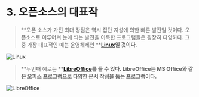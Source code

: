 # 3. 오픈소스의 대표작

> **오픈 소스가 가진 최대 장점은 역시 집단 지성에 의한 빠른 발전일 것이다. 오픈소스로 이루어져 눈에 띄는 발전을 이룩한 프로그램들은 굉장히 다양하다. 그 중 가장 대표적인 예는 운영체제인 **[**Linux**](c624-d508-c18c-c2a4-b97c-c0ac-c6a9-d55c-ac83/b9ac-b205-c2a4.md)**일 것이다.**

![Linux](http://cfile8.uf.tistory.com/image/25040341580497B733A368)

> **두번째 예로는 **[**LibreOffice**](c624-d508-c18c-c2a4-b97c-c0ac-c6a9-d55c-ac83/b9ac-d504-b808-c624-d53c-c2a4.md)**를 들 수 있다. LibreOffice는 MS Office와 같은 오피스 프로그램으로 다양한 문서 작성을 돕는 프로그램이다.**

![LibreOffice](https://logosinside.com/uploads/posts/2016-09/libreoffice-logo.png)

